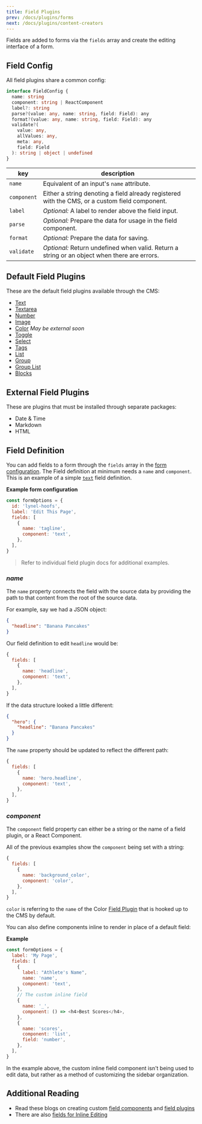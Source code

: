 ```yaml
---
title: Field Plugins
prev: /docs/plugins/forms
next: /docs/plugins/content-creators
---
```


Fields are added to forms via the `fields` array and create the editing interface of a form.

## Field Config

All field plugins share a common config:

```typescript
interface FieldConfig {
  name: string
  component: string | ReactComponent
  label?: string
  parse?(value: any, name: string, field: Field): any
  format?(value: any, name: string, field: Field): any
  validate?(
    value: any,
    allValues: any,
    meta: any,
    field: Field
  ): string | object | undefined
}
```

| key         | description                                                                                    |
| ----------- | ---------------------------------------------------------------------------------------------- |
| `name`      | Equivalent of an input's `name` attribute.                                                     |
| `component` | Either a string denoting a field already registered with the CMS, or a custom field component. |
| `label`     | _Optional:_ A label to render above the field input.                                           |
| `parse`     | _Optional:_ Prepare the data for usage in the field component.                                 |
| `format`    | _Optional:_ Prepare the data for saving.                                                       |
| `validate`  | _Optional:_ Return undefined when valid. Return a string or an object when there are errors.   |

## Default Field Plugins

These are the default field plugins available through the CMS:

- [Text](/docs/plugins/fields/text)
- [Textarea](/docs/plugins/fields/textarea)
- [Number](/docs/plugins/fields/number)
- [Image](/docs/plugins/fields/image)
- [Color](/docs/plugins/fields/color) _May be external soon_
- [Toggle](/docs/plugins/fields/toggle)
- [Select](/docs/plugins/fields/select)
- [Tags](/docs/plugins/fields/tags)
- [List](/docs/plugins/fields/list)
- [Group](/docs/plugins/fields/group)
- [Group List](/docs/plugins/fields/group-list)
- [Blocks](/docs/plugins/fields/blocks)

## External Field Plugins

These are plugins that must be installed through separate packages:

- Date & Time
- Markdown
- HTML

## Field Definition

You can add fields to a form through the `fields` array in the [form configuration](/docs/plugins/forms#form-configuration). The Field definition at minimum needs a `name` and `component`. This is an example of a simple [`text`](/docs/plugins/fields/text) field definition.

**Example form configuration**

```js
const formOptions = {
  id: 'lynel-hoofs',
  label: 'Edit This Page',
  fields: [
    {
      name: 'tagline',
      component: 'text',
    },
  ],
}
```

> Refer to individual field plugin docs for additional examples.

### _name_

The `name` property connects the field with the source data by providing the path to that content from the root of the source data.

For example, say we had a JSON object:

```json
{
  "headline": "Banana Pancakes"
}
```

Our field definition to edit `headline` would be:

```js
{
  fields: [
    {
      name: 'headline',
      component: 'text',
    },
  ],
}
```

If the data structure looked a little different:

```json
{
  "hero": {
    "headline": "Banana Pancakes"
  }
}
```

The `name` property should be updated to reflect the different path:

```js
{
  fields: [
    {
      name: 'hero.headline',
      component: 'text',
    },
  ],
}
```

### _component_

The `component` field property can either be a string or the name of a field plugin, or a React Component.

All of the previous examples show the `component` being set with a string:

```js
{
  fields: [
    {
      name: 'background_color',
      component: 'color',
    },
  ],
}
```

`color` is referring to the `name` of the Color [Field Plugin](/docs/plugins/fields/custom-fields#2-creating-field-plugins) that is hooked up to the CMS by default.

You can also define components inline to render in place of a default field:

**Example**

```js
const formOptions = {
  label: 'My Page',
  fields: [
    {
      label: "Athlete's Name",
      name: 'name',
      component: 'text',
    },
    // The custom inline field
    {
      name: '_',
      component: () => <h4>Best Scores</h4>,
    },
    {
      name: 'scores',
      component: 'list',
      field: 'number',
    },
  ],
}
```

In the example above, the custom inline field component isn't being used to edit data, but rather as a method of customizing the sidebar organization.

## Additional Reading

- Read these blogs on creating custom [field components](/blog/custom-field-components) and [field plugins](/blog/custom-field-plugins)
- There are also [fields for Inline Editing](/docs/ui/inline-editing#using-pre-configured-inline-fields)
